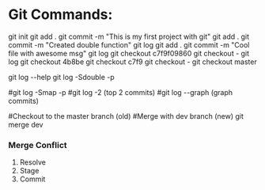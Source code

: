 # Git Commands:

git init
git add .
git commit -m "This is my first project with git"
git add .
git commit -m "Created double function"
git log
git add .
git commit -m "Cool file with awesome msg"
git log
git checkout c7f9f09860
git checkout -
git log
git checkout 4b8be
git checkout c7f9
git checkout -
git checkout master

git log --help
git log -Sdouble -p


#git log -Smap -p
#git log -2 (top 2 commits)
#git log --graph (graph commits)

#Checkout to the master branch (old)
#Merge with dev branch (new) git merge dev

### Merge Conflict
 1. Resolve
 2. Stage
 3. Commit